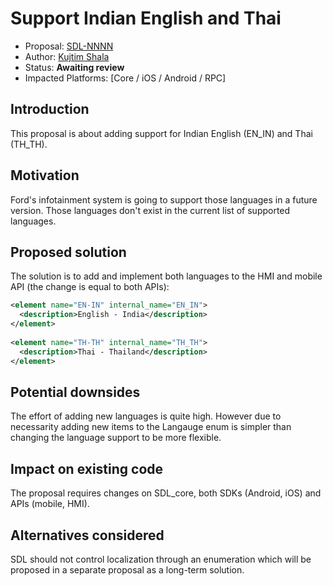 # Support Indian English and Thai

* Proposal: [SDL-NNNN](NNNN-support-indian-english-thai.md)
* Author: [Kujtim Shala](https://github.com/kshala-ford)
* Status: **Awaiting review**
* Impacted Platforms: [Core / iOS / Android / RPC]

## Introduction

This proposal is about adding support for Indian English (EN_IN) and Thai (TH_TH).

## Motivation

Ford's infotainment system is going to support those languages in a future version. Those languages don't exist in the current list of supported languages.

## Proposed solution

The solution is to add and implement both languages to the HMI and mobile API (the change is equal to both APIs):

```xml
<element name="EN-IN" internal_name="EN_IN">
  <description>English - India</description>
</element>
    
<element name="TH-TH" internal_name="TH_TH">
  <description>Thai - Thailand</description>
</element>
```
    
## Potential downsides

The effort of adding new languages is quite high. However due to necessarity adding new items to the Langauge enum is simpler than changing the language support to be more flexible.

## Impact on existing code

The proposal requires changes on SDL_core, both SDKs (Android, iOS) and APIs (mobile, HMI).

## Alternatives considered

SDL should not control localization through an enumeration which will be proposed in a separate proposal as a long-term solution.
